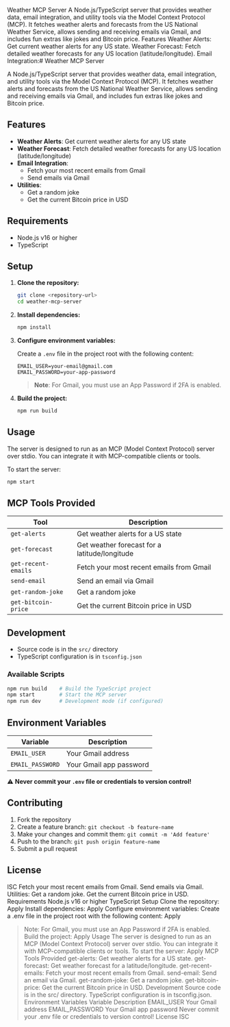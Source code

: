 Weather MCP Server
A Node.js/TypeScript server that provides weather data, email integration, and utility tools via the Model Context Protocol (MCP).
It fetches weather alerts and forecasts from the US National Weather Service, allows sending and receiving emails via Gmail, and includes fun extras like jokes and Bitcoin price.
Features
Weather Alerts: Get current weather alerts for any US state.
Weather Forecast: Fetch detailed weather forecasts for any US location (latitude/longitude).
Email Integration:# Weather MCP Server

A Node.js/TypeScript server that provides weather data, email integration, and utility tools via the Model Context Protocol (MCP). It fetches weather alerts and forecasts from the US National Weather Service, allows sending and receiving emails via Gmail, and includes fun extras like jokes and Bitcoin price.

## Features

- **Weather Alerts**: Get current weather alerts for any US state
- **Weather Forecast**: Fetch detailed weather forecasts for any US location (latitude/longitude)
- **Email Integration**:
  - Fetch your most recent emails from Gmail
  - Send emails via Gmail
- **Utilities**:
  - Get a random joke
  - Get the current Bitcoin price in USD

## Requirements

- Node.js v16 or higher
- TypeScript

## Setup

1. **Clone the repository:**
   ```bash
   git clone <repository-url>
   cd weather-mcp-server
   ```

2. **Install dependencies:**
   ```bash
   npm install
   ```

3. **Configure environment variables:**
   
   Create a `.env` file in the project root with the following content:
   ```env
   EMAIL_USER=your-email@gmail.com
   EMAIL_PASSWORD=your-app-password
   ```
   
   > **Note**: For Gmail, you must use an App Password if 2FA is enabled.

4. **Build the project:**
   ```bash
   npm run build
   ```

## Usage

The server is designed to run as an MCP (Model Context Protocol) server over stdio. You can integrate it with MCP-compatible clients or tools.

To start the server:
```bash
npm start
```

## MCP Tools Provided

| Tool | Description |
|------|-------------|
| `get-alerts` | Get weather alerts for a US state |
| `get-forecast` | Get weather forecast for a latitude/longitude |
| `get-recent-emails` | Fetch your most recent emails from Gmail |
| `send-email` | Send an email via Gmail |
| `get-random-joke` | Get a random joke |
| `get-bitcoin-price` | Get the current Bitcoin price in USD |

## Development

- Source code is in the `src/` directory
- TypeScript configuration is in `tsconfig.json`

### Available Scripts

```bash
npm run build    # Build the TypeScript project
npm start        # Start the MCP server
npm run dev      # Development mode (if configured)
```

## Environment Variables

| Variable | Description |
|----------|-------------|
| `EMAIL_USER` | Your Gmail address |
| `EMAIL_PASSWORD` | Your Gmail app password |

⚠️ **Never commit your `.env` file or credentials to version control!**

## Contributing

1. Fork the repository
2. Create a feature branch: `git checkout -b feature-name`
3. Make your changes and commit them: `git commit -m 'Add feature'`
4. Push to the branch: `git push origin feature-name`
5. Submit a pull request

## License

ISC
Fetch your most recent emails from Gmail.
Send emails via Gmail.
Utilities:
Get a random joke.
Get the current Bitcoin price in USD.
Requirements
Node.js v16 or higher
TypeScript
Setup
Clone the repository:
Apply
Install dependencies:
Apply
Configure environment variables:
Create a .env file in the project root with the following content:
Apply
> Note: For Gmail, you must use an App Password if 2FA is enabled.
Build the project:
Apply
Usage
The server is designed to run as an MCP (Model Context Protocol) server over stdio.
You can integrate it with MCP-compatible clients or tools.
To start the server:
Apply
MCP Tools Provided
get-alerts: Get weather alerts for a US state.
get-forecast: Get weather forecast for a latitude/longitude.
get-recent-emails: Fetch your most recent emails from Gmail.
send-email: Send an email via Gmail.
get-random-joke: Get a random joke.
get-bitcoin-price: Get the current Bitcoin price in USD.
Development
Source code is in the src/ directory.
TypeScript configuration is in tsconfig.json.
Environment Variables
Variable	Description
EMAIL_USER	Your Gmail address
EMAIL_PASSWORD	Your Gmail app password
Never commit your .env file or credentials to version control!
License
ISC
